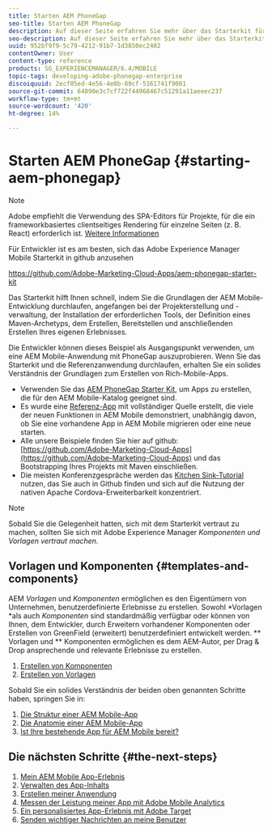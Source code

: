```yaml
---
title: Starten AEM PhoneGap
seo-title: Starten AEM PhoneGap
description: Auf dieser Seite erfahren Sie mehr über das Starterkit für Entwickler.
seo-description: Auf dieser Seite erfahren Sie mehr über das Starterkit für Entwickler.
uuid: 952bf9f9-5c79-4212-91b7-1d3850ec2402
contentOwner: User
content-type: reference
products: SG_EXPERIENCEMANAGER/6.4/MOBILE
topic-tags: developing-adobe-phonegap-enterprise
discoiquuid: 2ecf05ed-4e56-4e0b-89cf-5161741f9001
source-git-commit: 64090e3c7cf722f44968467c51291a11aeeec237
workflow-type: tm+mt
source-wordcount: '420'
ht-degree: 14%

---
```



# Starten AEM PhoneGap {#starting-aem-phonegap}

>[!NOTE]
>
>Adobe empfiehlt die Verwendung des SPA-Editors für Projekte, für die ein frameworkbasiertes clientseitiges Rendering für einzelne Seiten (z. B. React) erforderlich ist. [Weitere Informationen](/help/sites-developing/spa-overview.md)

Für Entwickler ist es am besten, sich das Adobe Experience Manager Mobile Starterkit in github anzusehen

https://github.com/Adobe-Marketing-Cloud-Apps/aem-phonegap-starter-kit

Das Starterkit hilft Ihnen schnell, indem Sie die Grundlagen der AEM Mobile-Entwicklung durchlaufen, angefangen bei der Projekterstellung und -verwaltung, der Installation der erforderlichen Tools, der Definition eines Maven-Archetyps, dem Erstellen, Bereitstellen und anschließenden Erstellen Ihres eigenen Erlebnisses.

Die Entwickler können dieses Beispiel als Ausgangspunkt verwenden, um eine AEM Mobile-Anwendung mit PhoneGap auszuprobieren. Wenn Sie das Starterkit und die Referenzanwendung durchlaufen, erhalten Sie ein solides Verständnis der Grundlagen zum Erstellen von Rich-Mobile-Apps.

* Verwenden Sie das [AEM PhoneGap Starter Kit](https://github.com/Adobe-Marketing-Cloud-Apps/aem-phonegap-starter-kit), um Apps zu erstellen, die für den AEM Mobile-Katalog geeignet sind.
* Es wurde eine [Referenz-App](https://github.com/Adobe-Marketing-Cloud-Apps/aem-mobile-hybrid-reference) mit vollständiger Quelle erstellt, die viele der neuen Funktionen in AEM Mobile demonstriert, unabhängig davon, ob Sie eine vorhandene App in AEM Mobile migrieren oder eine neue starten.
* Alle unsere Beispiele finden Sie hier auf github: [https://github.com/Adobe-Marketing-Cloud-Apps](https://github.com/Adobe-Marketing-Cloud-Apps) und das Bootstrapping Ihres Projekts mit Maven einschließen.
* Die meisten Konferenzgespräche werden das [Kitchen Sink-Tutorial](https://github.com/blefebvre/aem-phonegap-kitchen-sink) nutzen, das Sie auch in Github finden und sich auf die Nutzung der nativen Apache Cordova-Erweiterbarkeit konzentriert.

>[!NOTE]
>
>Sobald Sie die Gelegenheit hatten, sich mit dem Starterkit vertraut zu machen, sollten Sie sich mit Adobe Experience Manager *Komponenten und Vorlagen vertraut machen.*

## Vorlagen und Komponenten {#templates-and-components}

AEM *Vorlagen* und *Komponenten* ermöglichen es den Eigentümern von Unternehmen, benutzerdefinierte Erlebnisse zu erstellen. Sowohl *Vorlagen *als auch *Komponenten* sind standardmäßig verfügbar oder können von Ihnen, dem Entwickler, durch Erweitern vorhandener Komponenten oder Erstellen von GreenField (erweitert) benutzerdefiniert entwickelt werden. ** Vorlagen und  ** Komponenten ermöglichen es dem AEM-Autor, per Drag &amp; Drop ansprechende und relevante Erlebnisse zu erstellen.

1. [Erstellen von Komponenten](/help/sites-developing/components.md)
1. [Erstellen von Vorlagen](/help/sites-developing/templates.md)

Sobald Sie ein solides Verständnis der beiden oben genannten Schritte haben, springen Sie in:

1. [Die Struktur einer AEM Mobile-App](/help/mobile/phonegap-structure-an-app.md)
1. [Die Anatomie einer AEM Mobile-App](/help/mobile/phonegap-apps-arch.md)
1. [Ist Ihre bestehende App für AEM Mobile bereit?](/help/mobile/phonegap-adding-content-to-imported-app.md)

## Die nächsten Schritte {#the-next-steps}

1. [Mein AEM Mobile App-Erlebnis ](/help/mobile/starting-aem-phonegap-app.md)
1. [Verwalten des App-Inhalts ](/help/mobile/phonegap-manage-app-content.md)
1. [Erstellen meiner Anwendung ](/help/mobile/building-app-mobile-phonegap.md)
1. [Messen der Leistung meiner App mit Adobe Mobile Analytics ](/help/mobile/phonegap-intro-to-app-analytics.md)
1. [Ein personalisiertes App-Erlebnis mit Adobe Target ](/help/mobile/phonegap-aem-mobile-content-personalization.md)
1. [Senden wichtiger Nachrichten an meine Benutzer ](/help/mobile/phonegap-push-notifications.md)
